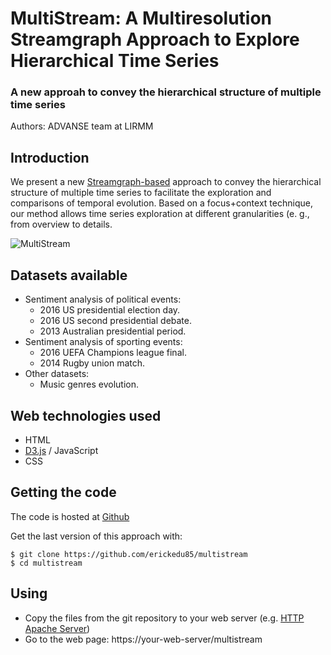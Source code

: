 # MultiStream: A Multiresolution Streamgraph Approach to Explore Hierarchical Time Series
### A new approah to convey the hierarchical structure of multiple time series
Authors: ADVANSE team at LIRMM

## Introduction

We present a new [Streamgraph-based](http://leebyron.com/streamgraph/ "Streamgraph-based") approach to convey the hierarchical structure of multiple time series to facilitate the exploration and comparisons of temporal evolution. Based on a focus+context technique, our method allows time series exploration at different granularities (e. g., from overview to details.

![MultiStream](https://github.com/erickedu85/multistream/tree/master/img/multistream_gif.gif)

## Datasets available
* Sentiment analysis of political events:
	- 2016 US presidential election day.
	- 2016 US second presidential debate.
	- 2013 Australian presidential period.
* Sentiment analysis of sporting events:
	- 2016 UEFA Champions league final.
	- 2014 Rugby union match.
* Other datasets:
	- Music genres evolution.


## Web technologies used
* HTML
* [D3.js](https://d3js.org/ "D3.js") / JavaScript
* CSS

## Getting the code
The code is hosted at [Github](https://github.com/erickedu85/multistream "Github")

Get the last version of this approach with:

	$ git clone https://github.com/erickedu85/multistream
	$ cd multistream
	

## Using
* Copy the files from the git repository to your web server (e.g. [HTTP Apache Server](https://httpd.apache.org/ "HTTP Apache Server"))
* Go to the web page: https://your-web-server/multistream


